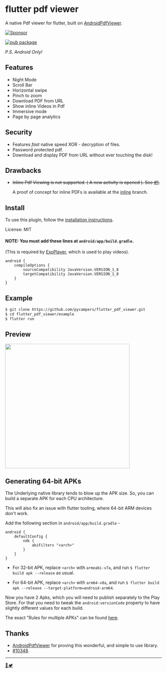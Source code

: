 # flutter pdf viewer

A native Pdf viewer for flutter, built on [AndroidPdfViewer](https://github.com/barteksc/AndroidPdfViewer).

[![Sponsor](https://img.shields.io/badge/Sponsor-jaaga_labs-red.svg?style=for-the-badge)](https://www.jaaga.in/labs)

[![pub package](https://img.shields.io/pub/v/flutter_pdf_viewer.svg?style=for-the-badge)](https://pub.dartlang.org/packages/flutter_pdf_viewer)

*P.S. Android Only!*

## Features

-   Night Mode
-   Scroll Bar
-   Horizontal swipe
-   Pinch to zoom
-   Download PDF from URL
-   Show inline Videos in Pdf
-   Immersive mode
-   Page by page analytics

## Security

-   Features _fast_ native speed XOR - decryption of files.
-   Password protected pdf.
-   Download and display PDF from URL without ever touching the disk!

## Drawbacks

-   <s>Inline Pdf Viewing is not supported. ( A new activity is opened ). See [#1](https://github.com/pycampers/flutter_pdf_viewer/issues/1).</s>

    A proof of concept for inline PDFs is available at the [inline](https://github.com/pycampers/flutter_pdf_viewer/tree/inline) branch.

## Install

To use this plugin, follow the [installation instructions](https://pub.dartlang.org/packages/flutter_pdf_viewer#-installing-tab-).

License: MIT

#### NOTE: You must add these lines at `android/app/build.gradle`.
(This is required by [ExoPlayer](https://github.com/google/ExoPlayer), which is used to play videos).
```
android {
    compileOptions {
        sourceCompatibility JavaVersion.VERSION_1_8
        targetCompatibility JavaVersion.VERSION_1_8
    }
}
```

## Example

```sh
$ git clone https://github.com/pycampers/flutter_pdf_viewer.git
$ cd flutter_pdf_viewer/example
$ flutter run
```

## Preview

<img src="https://i.imgur.com/Uhmk09s.png" height="400" />

## Generating 64-bit APKs

The Underlying native library tends to blow up the APK size. So, you can build a separate APK for each CPU architecture.

This will also fix an issue with flutter tooling, where 64-bit ARM devices don't work.

Add the following section in `android/app/build.gradle` - 
```
android {
    defaultConfig {
        ndk {
            abiFilters "<arch>"
        }
    }
}
```

- For 32-bit APK, replace `<arch>` with `armeabi-v7a`, and run `$ flutter build apk --release` as usual.

- For 64-bit APK, replace `<arch>` with `arm64-v8a`, and run `$ flutter build apk --release --target-platform=android-arm64`.

Now you have 2 Apks, which you will need to publish separately to the Play Store. For that you need to tweak the `android:versionCode` property to have slightly different values for each build.

The exact "Rules for multiple APKs" can be found [here](https://developer.android.com/google/play/publishing/multiple-apks).

## Thanks

-   [AndroidPdfViewer](https://github.com/barteksc/AndroidPdfViewer) for proving this wonderful, and simple to use library.
-   [#10348](https://github.com/flutter/flutter/issues/10348).

---

[🐍🏕️](http://www.pycampers.com/)
